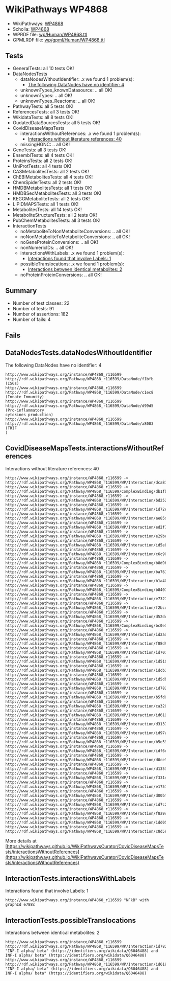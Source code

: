 # WikiPathways WP4868

* WikiPathways: [WP4868](https://identifiers.org/wikipathways:WP4868)
* Scholia: [WP4868](https://scholia.toolforge.org/wikipathways/WP4868)
* WPRDF file: [wp/Human/WP4868.ttl](../wp/Human/WP4868.ttl)
* GPMLRDF file: [wp/gpml/Human/WP4868.ttl](../wp/gpml/Human/WP4868.ttl)

## Tests
* GeneralTests: all 10 tests OK!
* DataNodesTests
    * dataNodesWithoutIdentifier: .x we found 1 problem(s):
        * [The following DataNodes have no identifier: 4](#d2d32fa3)
    * unknownTypes_knownDatasource: .. all OK!
    * unknownTypes: .. all OK!
    * unknownTypes_Reactome: .. all OK!
* PathwayTests: all 5 tests OK!
* ReferencesTests: all 3 tests OK!
* WikidataTests: all 8 tests OK!
* OudatedDataSourcesTests: all 5 tests OK!
* CovidDiseaseMapsTests
    * interactionsWithoutReferences: .x we found 1 problem(s):
        * [Interactions without literature references: 40](#9701cd3e)
    * missingHGNC: .. all OK!
* GeneTests: all 3 tests OK!
* EnsemblTests: all 4 tests OK!
* ProteinsTests: all 2 tests OK!
* UniProtTests: all 4 tests OK!
* CASMetabolitesTests: all 2 tests OK!
* ChEBIMetabolitesTests: all 4 tests OK!
* ChemSpiderTests: all 2 tests OK!
* HMDBMetabolitesTests: all 1 tests OK!
* HMDBSecMetabolitesTests: all 3 tests OK!
* KEGGMetaboliteTests: all 2 tests OK!
* LIPIDMAPSTests: all 1 tests OK!
* MetabolitesTests: all 14 tests OK!
* MetaboliteStructureTests: all 2 tests OK!
* PubChemMetabolitesTests: all 3 tests OK!
* InteractionTests
    * noMetaboliteToNonMetaboliteConversions: .. all OK!
    * noNonMetaboliteToMetaboliteConversions: .. all OK!
    * noGeneProteinConversions: .. all OK!
    * nonNumericIDs: .. all OK!
    * interactionsWithLabels: .x we found 1 problem(s):
        * [Interactions found that involve Labels: 1](#630d2678)
    * possibleTranslocations: .x we found 1 problem(s):
        * [Interactions between identical metabolites: 2](#d59038c5)
    * noProteinProteinConversions: .. all OK!


## Summary

* Number of test classes: 22
* Number of tests: 91
* Number of assertions: 182
* Number of fails: 4

## Fails

<a name="d2d32fa3" />

## DataNodesTests.dataNodesWithoutIdentifier

The following DataNodes have no identifier: 4
```
http://www.wikipathways.org/instance/WP4868_r116599 http://rdf.wikipathways.org/Pathway/WP4868_r116599/DataNode/f1bfb (ISGs)
http://www.wikipathways.org/instance/WP4868_r116599 http://rdf.wikipathways.org/Pathway/WP4868_r116599/DataNode/c1ec8 (Innate Immunity)
http://www.wikipathways.org/instance/WP4868_r116599 http://rdf.wikipathways.org/Pathway/WP4868_r116599/DataNode/d99d5 (Pro-inflammatory 
cytokines production)
http://www.wikipathways.org/instance/WP4868_r116599 http://rdf.wikipathways.org/Pathway/WP4868_r116599/DataNode/a8003 (TRIF
)
```

<a name="9701cd3e" />

## CovidDiseaseMapsTests.interactionsWithoutReferences

Interactions without literature references: 40
```
http://www.wikipathways.org/instance/WP4868_r116599 -> http://rdf.wikipathways.org/Pathway/WP4868_r116599/WP/Interaction/dca81
http://www.wikipathways.org/instance/WP4868_r116599 -> http://rdf.wikipathways.org/Pathway/WP4868_r116599/ComplexBinding/db1fb
http://www.wikipathways.org/instance/WP4868_r116599 -> http://rdf.wikipathways.org/Pathway/WP4868_r116599/WP/Interaction/bd252
http://www.wikipathways.org/instance/WP4868_r116599 -> http://rdf.wikipathways.org/Pathway/WP4868_r116599/WP/Interaction/id72e167d2
http://www.wikipathways.org/instance/WP4868_r116599 -> http://rdf.wikipathways.org/Pathway/WP4868_r116599/WP/Interaction/ae85d
http://www.wikipathways.org/instance/WP4868_r116599 -> http://rdf.wikipathways.org/Pathway/WP4868_r116599/WP/Interaction/ed2f7
http://www.wikipathways.org/instance/WP4868_r116599 -> http://rdf.wikipathways.org/Pathway/WP4868_r116599/WP/Interaction/e29be
http://www.wikipathways.org/instance/WP4868_r116599 -> http://rdf.wikipathways.org/Pathway/WP4868_r116599/WP/Interaction/id5e8cde6a
http://www.wikipathways.org/instance/WP4868_r116599 -> http://rdf.wikipathways.org/Pathway/WP4868_r116599/WP/Interaction/c6c90
http://www.wikipathways.org/instance/WP4868_r116599 -> http://rdf.wikipathways.org/Pathway/WP4868_r116599/ComplexBinding/b8d9b
http://www.wikipathways.org/instance/WP4868_r116599 -> http://rdf.wikipathways.org/Pathway/WP4868_r116599/WP/Interaction/ba761
http://www.wikipathways.org/instance/WP4868_r116599 -> http://rdf.wikipathways.org/Pathway/WP4868_r116599/WP/Interaction/b1a40
http://www.wikipathways.org/instance/WP4868_r116599 -> http://rdf.wikipathways.org/Pathway/WP4868_r116599/ComplexBinding/b8407
http://www.wikipathways.org/instance/WP4868_r116599 -> http://rdf.wikipathways.org/Pathway/WP4868_r116599/WP/Interaction/e7327
http://www.wikipathways.org/instance/WP4868_r116599 -> http://rdf.wikipathways.org/Pathway/WP4868_r116599/WP/Interaction/f2bcd
http://www.wikipathways.org/instance/WP4868_r116599 -> http://rdf.wikipathways.org/Pathway/WP4868_r116599/WP/Interaction/d52dc
http://www.wikipathways.org/instance/WP4868_r116599 -> http://rdf.wikipathways.org/Pathway/WP4868_r116599/ComplexBinding/bc0e3
http://www.wikipathways.org/instance/WP4868_r116599 -> http://rdf.wikipathways.org/Pathway/WP4868_r116599/WP/Interaction/id2aa49a5d
http://www.wikipathways.org/instance/WP4868_r116599 -> http://rdf.wikipathways.org/Pathway/WP4868_r116599/WP/Interaction/f88d9
http://www.wikipathways.org/instance/WP4868_r116599 -> http://rdf.wikipathways.org/Pathway/WP4868_r116599/WP/Interaction/id7018850f
http://www.wikipathways.org/instance/WP4868_r116599 -> http://rdf.wikipathways.org/Pathway/WP4868_r116599/WP/Interaction/id51069b65
http://www.wikipathways.org/instance/WP4868_r116599 -> http://rdf.wikipathways.org/Pathway/WP4868_r116599/WP/Interaction/idcb3aff58
http://www.wikipathways.org/instance/WP4868_r116599 -> http://rdf.wikipathways.org/Pathway/WP4868_r116599/WP/Interaction/id5db145b0
http://www.wikipathways.org/instance/WP4868_r116599 -> http://rdf.wikipathways.org/Pathway/WP4868_r116599/WP/Interaction/id782ae218
http://www.wikipathways.org/instance/WP4868_r116599 -> http://rdf.wikipathways.org/Pathway/WP4868_r116599/WP/Interaction/b5fd0
http://www.wikipathways.org/instance/WP4868_r116599 -> http://rdf.wikipathways.org/Pathway/WP4868_r116599/WP/Interaction/ca320
http://www.wikipathways.org/instance/WP4868_r116599 -> http://rdf.wikipathways.org/Pathway/WP4868_r116599/WP/Interaction/id619b1996
http://www.wikipathways.org/instance/WP4868_r116599 -> http://rdf.wikipathways.org/Pathway/WP4868_r116599/WP/Interaction/d3137
http://www.wikipathways.org/instance/WP4868_r116599 -> http://rdf.wikipathways.org/Pathway/WP4868_r116599/WP/Interaction/id97a8368b
http://www.wikipathways.org/instance/WP4868_r116599 -> http://rdf.wikipathways.org/Pathway/WP4868_r116599/WP/Interaction/b5e59
http://www.wikipathways.org/instance/WP4868_r116599 -> http://rdf.wikipathways.org/Pathway/WP4868_r116599/WP/Interaction/idf6e0bc7f
http://www.wikipathways.org/instance/WP4868_r116599 -> http://rdf.wikipathways.org/Pathway/WP4868_r116599/WP/Interaction/d0ce3
http://www.wikipathways.org/instance/WP4868_r116599 -> http://rdf.wikipathways.org/Pathway/WP4868_r116599/WP/Interaction/d1353
http://www.wikipathways.org/instance/WP4868_r116599 -> http://rdf.wikipathways.org/Pathway/WP4868_r116599/WP/Interaction/f3314
http://www.wikipathways.org/instance/WP4868_r116599 -> http://rdf.wikipathways.org/Pathway/WP4868_r116599/WP/Interaction/e1751
http://www.wikipathways.org/instance/WP4868_r116599 -> http://rdf.wikipathways.org/Pathway/WP4868_r116599/WP/Interaction/d00bf
http://www.wikipathways.org/instance/WP4868_r116599 -> http://rdf.wikipathways.org/Pathway/WP4868_r116599/WP/Interaction/id7c297d34
http://www.wikipathways.org/instance/WP4868_r116599 -> http://rdf.wikipathways.org/Pathway/WP4868_r116599/WP/Interaction/f8a9c
http://www.wikipathways.org/instance/WP4868_r116599 -> http://rdf.wikipathways.org/Pathway/WP4868_r116599/WP/Interaction/idd0587e82
http://www.wikipathways.org/instance/WP4868_r116599 -> http://rdf.wikipathways.org/Pathway/WP4868_r116599/WP/Interaction/c8d59
```

More details at [https://wikipathways.github.io/WikiPathwaysCurator/CovidDiseaseMapsTests/interactionsWithoutReferences](https://wikipathways.github.io/WikiPathwaysCurator/CovidDiseaseMapsTests/interactionsWithoutReferences)

<a name="630d2678" />

## InteractionTests.interactionsWithLabels

Interactions found that involve Labels: 1
```
http://www.wikipathways.org/instance/WP4868_r116599 "NFkB" with graphId e788c
```

<a name="d59038c5" />

## InteractionTests.possibleTranslocations

Interactions between identical metabolites: 2
```
http://www.wikipathways.org/instance/WP4868_r116599 http://rdf.wikipathways.org/Pathway/WP4868_r116599/WP/Interaction/id782ae218 "INF-I alpha/ beta" (https://identifiers.org/wikidata/Q6046488) and 
INF-I alpha/ beta" (https://identifiers.org/wikidata/Q6046488)
http://www.wikipathways.org/instance/WP4868_r116599 http://rdf.wikipathways.org/Pathway/WP4868_r116599/WP/Interaction/id619b1996 "INF-I alpha/ beta" (https://identifiers.org/wikidata/Q6046488) and 
INF-I alpha/ beta" (https://identifiers.org/wikidata/Q6046488)
```

